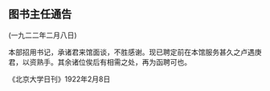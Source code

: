 ## 图书主任通告

 

(一九二二年二月八日)

 

本部招用书记，承诸君来馆面谈，不胜感谢。现已聘定前在本馆服务甚久之卢遇庚君，以资熟手。其余诸位俟后有相需之处，再为函聘可也。

 

《北京大学日刊》1922年2月8日

 


